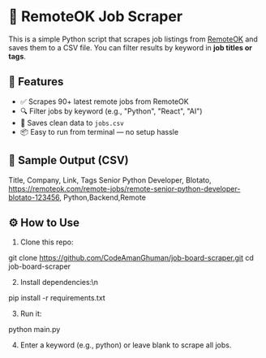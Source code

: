 # 🧹 RemoteOK Job Scraper

This is a simple Python script that scrapes job listings from [RemoteOK](https://remoteok.com) and saves them to a CSV file. You can filter results by keyword in **job titles or tags**.

## 🚀 Features

- ✅ Scrapes 90+ latest remote jobs from RemoteOK
- 🔍 Filter jobs by keyword (e.g., "Python", "React", "AI")
- 💾 Saves clean data to `jobs.csv`
- 📦 Easy to run from terminal — no setup hassle

## 📸 Sample Output (CSV)

Title, Company, Link, Tags
Senior Python Developer, Blotato, https://remoteok.com/remote-jobs/remote-senior-python-developer-blotato-123456, Python,Backend,Remote

## ⚙️ How to Use

1. Clone this repo:
   
git clone https://github.com/CodeAmanGhuman/job-board-scraper.git
cd job-board-scraper

2. Install dependencies:\n
   
pip install -r requirements.txt

3. Run it:
   
python main.py

4. Enter a keyword (e.g., python) or leave blank to scrape all jobs.


